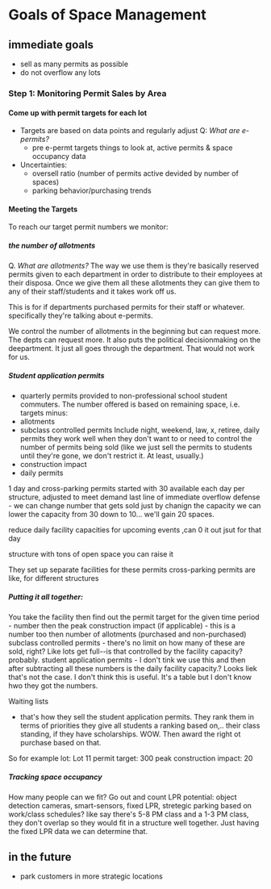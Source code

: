 # Goals of Space Management
## immediate goals
- sell as many permits as possible
- do not overflow any lots

### Step 1: Monitoring Permit Sales by Area
#### Come up with permit targets for each lot
- Targets are based on data points and regularly adjust
  Q: _What are e-permits?_
  - pre e-permt targets
  things to look at, active permits & space occupancy data
- Uncertainties:
  - oversell ratio
  (number of permits active devided by number of spaces)
  - parking behavior/purchasing trends
#### Meeting the Targets
  To reach our target permit numbers we monitor:
  
##### the number of allotments
  Q. _What are allotments?_
  The way we use them is they're basically reserved permits given to each department in order to distribute to their employees at their disposa.
  Once we give them all these allotments they can give them to any of their staff/students and it takes work off us.
  
  This is for if departments purchased permits for their staff or whatever. specifically they're talking about e-permits.

  We control the number of allotments in the beginning but can request more. The depts can request more.
  It also puts the political decisionmaking on the deepartment. It just all goes through the department.
  That would not work for us.

##### Student application permits
- quarterly permits provided to non-professional school student commuters.
The number offered is based on remaining space, i.e. targets minus:
 - allotments
 - subclass controlled permits
   Include night, weekend, law, x, retiree, daily permits
   they work well when they don't want to or need to control the number of permits being sold (like we just sell the permits to students until they're gone, we don't restrict it. At least, usually.)
 - construction impact
 - daily permits

1 day and cross-parking permits
started with 30 available each day per structure, adjusted to meet demand
last line of immediate overflow defense - we can change number that gets sold just by chanign the capacity
we can lower the capacity from 30 down to 10... we'll gain 20 spaces.

reduce daily facility capacities for upcoming events ,can 0 it out jsut for that day

structure with tons of open space you can raise it

They set up separate facilities for these permits
cross-parking permits are like, for different structures

##### Putting it all together:
You take the facility
then find out the permit target for the given time period - number
then the peak construction impact (if applicable) - this is a number too
then number of allotments (purchased and non-purchased)
subclass controlled permits - there's no limit on how many of these are sold, right? Like lots get full--is that controlled by the facility capacity? probably.
student application permits - I don't tink we use this
and then after subtracting all these numbers is the daily facility capacity.? Looks liek that's not the case. I don't think this is useful. It's a table but
I don't know hwo they got the numbers.

Waiting lists
- that's how they sell the student application permits. They rank them in terms of priorities
they give all students a ranking based on,.. their class standing, if they have scholarships. WOW. Then award the right ot purchase based on that.

So for example
lot: Lot 11
permit target: 300
peak construction impact: 20

##### Tracking space occupancy
How many people can we fit?
Go out and count
LPR
potential: object detection cameras, smart-sensors, fixed LPR, stretegic parking based on work/class schedules?
like say there's 5-8 PM class and a 1-3 PM class, they don't overlap so they would fit in a structure well together. Just having the fixed LPR data we can determine that.


## in the future
- park customers in more strategic locations
